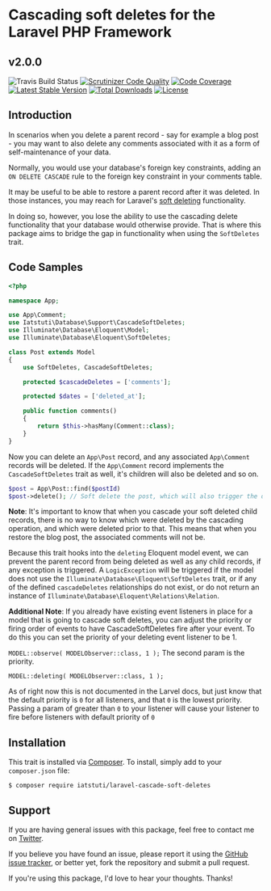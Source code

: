 # Cascading soft deletes for the Laravel PHP Framework
## v2.0.0

![Travis Build Status](https://travis-ci.org/michaeldyrynda/laravel-cascade-soft-deletes.svg?branch=master)
[![Scrutinizer Code Quality](https://scrutinizer-ci.com/g/michaeldyrynda/laravel-cascade-soft-deletes/badges/quality-score.png?b=master)](https://scrutinizer-ci.com/g/michaeldyrynda/laravel-cascade-soft-deletes/?branch=master)
[![Code Coverage](https://scrutinizer-ci.com/g/michaeldyrynda/laravel-cascade-soft-deletes/badges/coverage.png?b=master)](https://scrutinizer-ci.com/g/michaeldyrynda/laravel-cascade-soft-deletes/?branch=master)
[![Latest Stable Version](https://poser.pugx.org/iatstuti/laravel-cascade-soft-deletes/v/stable)](https://packagist.org/packages/iatstuti/laravel-cascade-soft-deletes)
[![Total Downloads](https://poser.pugx.org/iatstuti/laravel-cascade-soft-deletes/downloads)](https://packagist.org/packages/iatstuti/laravel-cascade-soft-deletes)
[![License](https://poser.pugx.org/iatstuti/laravel-cascade-soft-deletes/license)](https://packagist.org/packages/iatstuti/laravel-cascade-soft-deletes)

## Introduction

In scenarios when you delete a parent record - say for example a blog post - you may want to also delete any comments associated with it as a form of self-maintenance of your data.

Normally, you would use your database's foreign key constraints, adding an `ON DELETE CASCADE` rule to the foreign key constraint in your comments table.

It may be useful to be able to restore a parent record after it was deleted. In those instances, you may reach for Laravel's [soft deleting](https://laravel.com/docs/5.2/eloquent#soft-deleting) functionality.

In doing so, however, you lose the ability to use the cascading delete functionality that your database would otherwise provide. That is where this package aims to bridge the gap in functionality when using the `SoftDeletes` trait.

## Code Samples

```php
<?php

namespace App;

use App\Comment;
use Iatstuti\Database\Support\CascadeSoftDeletes;
use Illuminate\Database\Eloquent\Model;
use Illuminate\Database\Eloquent\SoftDeletes;

class Post extends Model
{
    use SoftDeletes, CascadeSoftDeletes;

    protected $cascadeDeletes = ['comments'];

    protected $dates = ['deleted_at'];

    public function comments()
    {
        return $this->hasMany(Comment::class);
    }
}
```

Now you can delete an `App\Post` record, and any associated `App\Comment` records will be deleted. If the `App\Comment` record implements the `CascadeSoftDeletes` trait as well, it's children will also be deleted and so on.

```php
$post = App\Post::find($postId)
$post->delete(); // Soft delete the post, which will also trigger the delete() method on any comments and their children.
```

**Note**: It's important to know that when you cascade your soft deleted child records, there is no way to know which were deleted by the cascading operation, and which were deleted prior to that. This means that when you restore the blog post, the associated comments will not be.

Because this trait hooks into the `deleting` Eloquent model event, we can prevent the parent record from being deleted as well as any child records, if any exception is triggered. A `LogicException` will be triggered if the model does not use the `Illuminate\Database\Eloquent\SoftDeletes` trait, or if any of the defined `cascadeDeletes` relationships do not exist, or do not return an instance of `Illuminate\Database\Eloquent\Relations\Relation`.

**Additional Note**:  If you already have existing event listeners in place for a model that is going to cascade soft deletes, you can adjust the priority or firing order of events to have CascadeSoftDeletes fire after your event.  To do this you can set the priority of your deleting event listener to be 1.

`MODEL::observe( MODELObserver::class, 1 );`  The second param is the priority.

`MODEL::deleting( MODELObserver::class, 1 );`

As of right now this is not documented in the Larvel docs, but just know that the default priority is `0` for all listeners, and that `0` is the lowest priority.  Passing a param of greater than `0` to your listener will cause your listener to fire before listeners with default priority of `0`


## Installation

This trait is installed via [Composer](http://getcomposer.org/). To install, simply add to your `composer.json` file:

```
$ composer require iatstuti/laravel-cascade-soft-deletes
```

## Support

If you are having general issues with this package, feel free to contact me on [Twitter](https://twitter.com/michaeldyrynda).

If you believe you have found an issue, please report it using the [GitHub issue tracker](https://github.com/michaeldyrynda/laravel-cascade-soft-deletes/issues), or better yet, fork the repository and submit a pull request.

If you're using this package, I'd love to hear your thoughts. Thanks!
